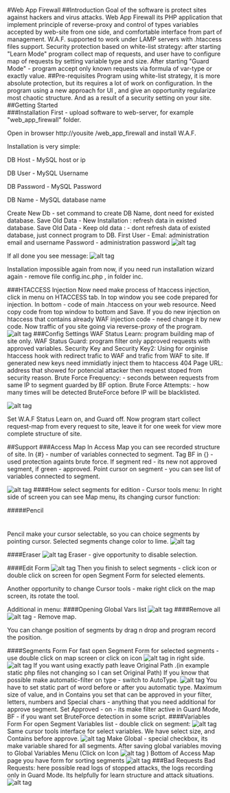 #Web App Firewall
##Introduction
Goal of the software is protect sites against hackers and virus attacks. 
Web App Firewall its PHP application that implement principle of reverse-proxy and control of types variables accepted by web-site from one side, and comfortable interface from part of management. W.A.F. supported to work under LAMP servers with .htaccess files support.
Security protection based on white-list strategy: after starting "Learn Mode" program collect map of requests, and user have to configure map of requests by setting variable type and size. After starting "Guard Mode" - program accept only known requests via formula of var-type or exactly value.
##Pre-requisites
Program using white-list strategy, it is more absolute protection, but its requires a lot of work on configuration.
In the program using a new approach for UI	, and give an opportunity regularize most chaotic structure. And as a result of a security setting on your site.  
##Getting Started	
###Installation
First - upload software to web-server, for example "web_app_firewall" folder.

Open in browser http://yousite /web_app_firewall and install W.A.F.

Installation is very simple:

DB Host - MySQL host or ip

DB User - MySQL Username

DB Password - MySQL Password

DB Name - MySQL database name

Create New Db - set command to create DB Name, dont need for existed database.
Save Old Data  - New Installation : refresh data in existed database.
Save Old Data  - Keep old data : - dont refresh data of existed database, just connect program to DB.
First User - Emal: administration email and username
Password - administration password
![alt tag](https://github.com/shaman33/web_app_firewall/blob/master/assets/imgs/scratch/inst1.jpg?raw=true)

If all done you see message:
![alt tag](https://github.com/shaman33/web_app_firewall/blob/master/assets/imgs/scratch/inst2.jpg?raw=true)

Installation impossible again from now, if you need run installation wizard again - remove file config.inc.php , in folder inc.

###HTACCESS Injection
Now need make process of htaccess injection, click in menu on HTACCESS tab.
In top window you see code prepared for injection. In bottom - code of main .htaccess on your web resource. Need copy code from top window to bottom and Save.  If you do new injection on htaccess that contains already WAF injection code - need change it by new code.
Now traffic of you site going via reverse-proxy of the program.
![alt tag](https://github.com/shaman33/web_app_firewall/blob/master/assets/imgs/scratch/htaccess.jpg?raw=true)
###Config Settings
WAF Status Learn: program building map of site only.
WAF Status Guard: program filter only approved requests with approved variables.
Security Key and Security Key2: Using for orginise htaccess hook with redirect trafic to WAF and trafic from WAF to site.
If generated new keys need immidiatly inject them to htaccess
404 Page URL: address that showed for potencial attacker then request stoped from security reason.
Brute Force Frequency: - seconds between requests from same IP to segment guarded by BF option.
Brute Force Attempts: - how many times will be detected BruteForce before IP will be blacklisted.

![alt tag](https://github.com/shaman33/web_app_firewall/blob/master/assets/imgs/scratch/settings1.jpg?raw=true)

Set W.A.F Status Learn on, and Guard off.
Now program start collect request-map from every request to site, leave it for one week for view more complete structure of site.

##Support
###Access Map
In Access Map you can see recorded structure of site. In {#} - number of variables connected to segment. Tag BF in {} - used protection againts brute force.
If segment red - its new not approved segment, if green - approved.
Point cursor on segment - you can see list of variables connected to segment.

![alt tag](https://github.com/shaman33/web_app_firewall/blob/master/assets/imgs/scratch/map1.jpg?raw=true)
####How select segments for edition - Cursor tools menu:
In right side of screen you can see Map menu, its changing cursor function:

#####Pencil

<img src=https://github.com/shaman33/web_app_firewall/blob/master/assets/imgs/pencil.png style="width:10px">

Pencil make your cursor selectable, so you can choice segments by pointing cursor.
Selected segments change color to lime.
![alt tag](https://github.com/shaman33/web_app_firewall/blob/master/assets/imgs/scratch/map2.jpg?raw=true)

####Eraser
![alt tag](https://github.com/shaman33/web_app_firewall/blob/master/assets/imgs/eraser.png) 
Eraser - give opportunity to disable selection.

####Edit Form
![alt tag](https://github.com/shaman33/web_app_firewall/blob/master/assets/imgs/edit.png)
Then you finish to select segments  -  click icon or double click on screen for open Segment Form for selected elements.

Another opportunity to change Cursor tools - make right click on the map screen, its rotate the tool.

Additional in menu:
####Opening Global Vars list
![alt tag](https://github.com/shaman33/web_app_firewall/blob/master/assets/imgs/vars.png) 
####Remove all
![alt tag](https://github.com/shaman33/web_app_firewall/blob/master/assets/imgs/roger.png) - Remove map.

You can change position of segments by drag n drop and program record the position.

####Segments Form
For fast open Segment Form for selected segments - use double click on map screen or click on icon ![alt tag](https://github.com/shaman33/web_app_firewall/blob/master/assets/imgs/edit.png?raw=true) in right side.
![alt tag](https://github.com/shaman33/web_app_firewall/blob/master/assets/imgs/scratch/map3.jpg?raw=true)
If you want using exactly path leave Original Path .(in example static php files not changing  so I can set Original Path)
If you know that possible make automatic-filter on type - switch to AutoType.
![alt tag](https://github.com/shaman33/web_app_firewall/blob/master/assets/imgs/scratch/map4.jpg?raw=true)
You have to set static part of word before or after you automatic type. Maximum size of value, and in Contains you set that can be approved in your filter, letters, numbers and Special chars - anything that you need additional for approve segment.
Set Approved - on - its make filter active in Guard Mode, BF - if you want set BruteForce detection in some script.
####Variables Form
For open Segment Variables list - double click on segment: 
![alt tag](https://github.com/shaman33/web_app_firewall/blob/master/assets/imgs/scratch/map5.jpg?raw=true)
Same cursor tools interface for select variables. We have select size, and Contains before approve.
![alt tag](https://github.com/shaman33/web_app_firewall/blob/master/assets/imgs/scratch/map6.jpg?raw=true)
Make Global  - special checkbox, its make variable shared for all segments. After saving global variables moving to Global Variables Menu (Click on Icon  ![alt tag](https://github.com/shaman33/web_app_firewall/blob/master/assets/imgs/vars.png?raw=true) ) 
Bottom of Access Map page you have form for sorting segments 
![alt tag](https://github.com/shaman33/web_app_firewall/blob/master/assets/imgs/scratch/map8.jpg?raw=true)
###Bad Requests
Bad Requests: here possible read logs of stopped attacks,  the logs recording only in Guard Mode. Its helpfully for learn structure and attack situations.
![alt tag](https://github.com/shaman33/web_app_firewall/blob/master/assets/imgs/scratch/map9.jpg?raw=true)
